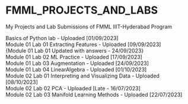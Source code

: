 # FMML_PROJECTS_AND_LABS
My Projects and Lab Submissions of FMML IIIT-Hyderabad Program

Basics of Python lab - Uploaded [01/09/2023]<br>
Module 01 Lab 01 Extracting Features - Uploaded [09/09/2023]<br>
{Module 01 Lab 01 Updated with answers - 24/09/2023}<br>
Module 01 Lab 02 ML Practice - Uploaded [17/09/2023]<br>
Module 01 Lab 03 Augmentation - Uploaded [24/09/2023]<br>
Module 01 Lab 04 LinearAlgebra - Uploaded [01/10/2023]<br>
Module 02 Lab 01 Interpreting and Visualizing Data - Uploaded [08/10/2023]<br>
Module 02 Lab 02 PCA - Uploaded [Late - 16/07/2023]<br>
Module 02 Lab 03 Manifold Learning Methods - Uploaded [22/07/2023]<br>
